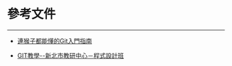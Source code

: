 # 參考文件

---

* [連猴子都能懂的Git入門指南](https://backlogtool.com/git-guide/tw/intro/intro2_1.html)

* [GIT教學--新北市教研中心－程式設計班](https://kingofamani.gitbooks.io/git-teach/content/)



